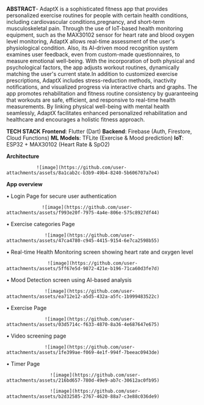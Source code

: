 **ABSTRACT**- AdaptX is a sophisticated fitness app that provides personalized exercise routines for people with certain health conditions, including cardiovascular conditions,pregnancy, and short-term musculoskeletal pain. Through the use of IoT-based health monitoring equipment, such as the MAX30102 sensor for heart rate and blood oxygen level monitoring, AdaptX allows real-time assessment of the user's physiological condition. Also, its AI-driven mood recognition system examines user feedback, even from custom-made questionnaires, to measure emotional well-being. With the incorporation of both physical and psychological factors, the app adjusts workout routines, dynamically matching the user's current state.In addition to customized exercise prescriptions, AdaptX includes stress-reduction methods, inactivity notifications, and visualized progress via interactive charts and graphs. The app promotes rehabilitation and fitness routine consistency by guaranteeing that workouts are safe, efficient, and responsive to real-time health measurements. By linking physical well-being with mental health seamlessly, AdaptX facilitates enhanced personalized rehabilitation and healthcare and encourages a holistic fitness approach. 

**TECH STACK**
**Frontend**: Flutter (Dart)
**Backend**: Firebase (Auth, Firestore, Cloud Functions)
**ML Models**: TFLite (Exercise & Mood prediction)
**IoT**: ESP32 + MAX30102 (Heart Rate & SpO2)

**Architecture**
                
               ![image](https://github.com/user-attachments/assets/8a1cab2c-b3b9-49b4-8240-5b606707a7e4)

**App overview**

•	Login Page for secure user authentication
                
                 ![image](https://github.com/user-attachments/assets/f993e20f-7975-4a4e-806e-575c8927df44)

•	Exercise categories Page
                 
                  ![image](https://github.com/user-attachments/assets/47ca4780-c945-4415-9154-6e7ca2598b55)

•	Real-time Health Monitoring screen showing heart rate and oxygen level

                   ![image](https://github.com/user-attachments/assets/5ff67e5d-9872-421e-b196-71ca60d3fe7d)

•	Mood Detection screen using AI-based analysis

                  ![image](https://github.com/user-attachments/assets/ea712e12-a5d5-432a-a5fc-1b999483522c)

•	Exercise Page

                  ![image](https://github.com/user-attachments/assets/03d5714c-f633-4870-8a36-4e687647e675)

•	Video screening page

                  ![image](https://github.com/user-attachments/assets/1fe399ae-f069-4e1f-994f-7beeac0943de)

•	Timer Page

                    ![image](https://github.com/user-attachments/assets/216bd657-780d-49e9-ab7c-30612ac0fb95)

                    ![image](https://github.com/user-attachments/assets/b2d32585-2767-4620-88a7-c3e88c036de9)








